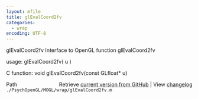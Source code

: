 ```yaml
---
layout: mfile
title: glEvalCoord2fv
categories:
  - wrap
encoding: UTF-8
---
```


glEvalCoord2fv  Interface to OpenGL function glEvalCoord2fv

usage:  glEvalCoord2fv( u )

C function:  void glEvalCoord2fv(const GLfloat\* u)


<div class="code_header" style="text-align:right;">
  <span style="float:left;">Path&nbsp;&nbsp;</span> <span class="counter">Retrieve <a href=
  "https://raw.github.com/Psychtoolbox-3/Psychtoolbox-3/beta/./PsychOpenGL/MOGL/wrap/glEvalCoord2fv.m">current version from GitHub</a> | View <a href=
  "https://github.com/Psychtoolbox-3/Psychtoolbox-3/commits/beta/./PsychOpenGL/MOGL/wrap/glEvalCoord2fv.m">changelog</a></span>
</div>
<div class="code">
  <code>./PsychOpenGL/MOGL/wrap/glEvalCoord2fv.m</code>
</div>
